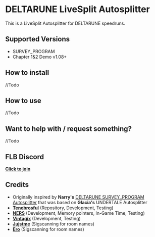 # DELTARUNE LiveSplit Autosplitter
This is a LiveSplit Autosplitter for DELTARUNE speedruns.

## Supported Versions
- SURVEY_PROGRAM
- Chapter 1&2 Demo v1.08+

## How to install
//Todo

## How to use
//Todo

## Want to help with / request something?
//Todo

## FLB Discord
[**Click to join**](https://discord.gg/W6uckvkuer)

## Credits
- Originally inspired by **Narry's** [DELTARUNE SURVEY_PROGRAM Autosplitter](https://drive.google.com/file/d/1SCpuUpDgIYHmbc6xKK3ZrNk1zaIeDUMq/view?usp=sharing) that was based on **Glacia's** UNDERTALE Autosplitter
- [**Tenebrosful**](https://github.com/Tenebrosful) (Repository, Development, Testing)
- [**NERS**](https://github.com/NERS1111) (Development, Memory pointers, In-Game Time, Testing)
- [**Vintagix**](https://github.com/VintagixDev) (Development, Testing)
- [**Jujstme**](https://github.com/jujstme) (Sigscanning for room names)
- [**Ero**](https://github.com/just-ero) (Sigscanning for room names)
